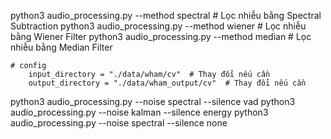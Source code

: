 python3 audio_processing.py --method spectral  # Lọc nhiễu bằng Spectral Subtraction
python3 audio_processing.py --method wiener    # Lọc nhiễu bằng Wiener Filter
python3 audio_processing.py --method median    # Lọc nhiễu bằng Median Filter

```
# config
    input_directory = "./data/wham/cv"  # Thay đổi nếu cần
    output_directory = "./data/wham_output/cv"  # Thay đổi nếu cần
```
python3 audio_processing.py --noise spectral --silence vad
python3 audio_processing.py --noise kalman --silence energy
python3 audio_processing.py --noise spectral --silence none

